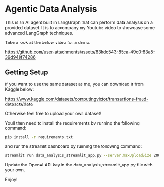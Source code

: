 # Agentic Data Analysis

This is an AI agent built in LangGraph that can perform data analysis on a provided dataset. It is to accompany my Youtube video to showcase some advanced LangGraph techniques.

Take a look at the below video for a demo:



https://github.com/user-attachments/assets/83bdc543-85ca-49c0-83a5-39d948f74286



## Getting Setup

If you want to use the same dataset as me, you can download it from Kaggle below:

https://www.kaggle.com/datasets/computingvictor/transactions-fraud-datasets/data 

Otherwise feel free to upload your own dataset!

Youll then need to install the requirements by running the following command:

```bash
pip install -r requirements.txt
```

and run the streamlit dashboard by running the following command:

```bash
streamlit run data_analysis_streamlit_app.py --server.maxUploadSize 2000
```

Update the OpenAI API key in the data_analysis_streamlit_app.py file with your own.

Enjoy!
